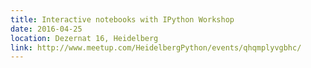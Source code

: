```yaml
---
title: Interactive notebooks with IPython Workshop
date: 2016-04-25
location: Dezernat 16, Heidelberg
link: http://www.meetup.com/HeidelbergPython/events/qhqmplyvgbhc/
---
```

